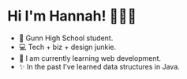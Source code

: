 # Hi I'm Hannah! 👩🏻‍💻


- 🎒 Gunn High School student.
- 💻 Tech + biz + design junkie.
- 🌱 I am currently learning web development.
- ✨ In the past I've learned data structures in Java.

<!-- This graphic has the same things except profile pic is included.
<img src="https://user-images.githubusercontent.com/63120066/95528990-9bdead80-098e-11eb-9c21-76bae1ac7634.png"> -->
